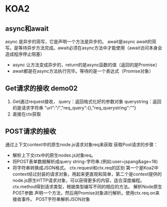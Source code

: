 # KOA2

## async和await
async 是异步的简写，它是声明一个方法是异步的。
await是async await的简写。是等待异步方法完成。await必须在async方法中才能使用（await访问本身会造成程序停止阻塞）
- async 
让方法变成异步的，return的是async函数的值（返回的是Promise）
- await都是在async方法执行完毕。等待的是一个表达式（Promise对象）

## Get请求的接收  demo02
1. Get通过request接收，
query：返回格式化好的参数对象
querystring：返回的是请求字符串
"url":"/","req_query":{},"req_querystring":""}
2. 直接在ctx获取

## POST请求的接收
通过上下文context中的原生node.js请求对象req来获取
获取Post请求的步骤：
  - 解析上下文ctx中的原生nodex.js对象req。
  - 将POST表单数据解析成query string-字符串.(例如:user=jspang&age=18)
  - 将字符串转换成JSON格式。
ctx.request和ctx.req的区别
第一个是Koa2中context经过封装的请求对象，用起来更直观和简单，第二个是context提供的node.js原生HTTP请求对象，可以获得更多的内容，适合深度编程。
ctx.method得到请求类型，根据类型编写不同的相应的方法。
解析Node原生POST参数
  声明一个方法，然后用Promise对象进行解析。使用ctx.req.on来接收事件。
POST字符串解析JSON对象

